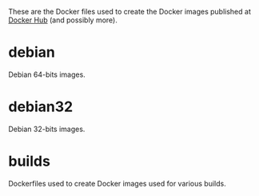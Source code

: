 These are the Docker files used to create the Docker images published at [Docker Hub](https://hub.docker.com/u/ilegeul/) (and possibly more).

# debian

Debian 64-bits images.

# debian32

Debian 32-bits images.

# builds

Dockerfiles used to create Docker images used for various builds.

